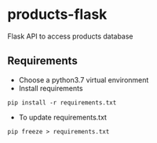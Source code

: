 # products-flask
Flask API to access products database

## Requirements
- Choose a python3.7 virtual environment
- Install requirements
```
pip install -r requirements.txt
```
- To update requirements.txt
```
pip freeze > requirements.txt
```